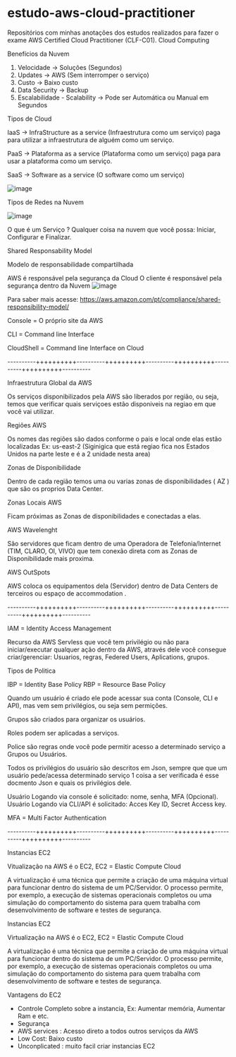 # estudo-aws-cloud-practitioner
Repositórios com minhas anotações dos estudos realizados para fazer o exame AWS Certified Cloud Practitioner (CLF-C01).
Cloud Computing

Benefícios da Nuvem
1. Velocidade -> Soluções (Segundos)
2. Updates -> AWS (Sem interromper o serviço)
3. Custo -> Baixo custo
4. Data Security -> Backup
5. Escalabilidade - Scalability -> Pode ser Automática ou Manual em Segundos

Tipos de Cloud

IaaS -> InfraStructure as a service (Infraestrutura como um serviço) paga para utilizar a infraestrutura de alguém como um serviço.

PaaS -> Plataforma as a service (Plataforma como um serviço) paga para usar a plataforma como um serviço.

SaaS -> Software as a service (O software como um serviço)

![image](https://user-images.githubusercontent.com/11471499/197096921-41fcbe59-193e-4cad-a549-d0d733fe2941.png)

Tipos de Redes na Nuvem

![image](https://user-images.githubusercontent.com/11471499/197096964-89def4a7-d2a5-4995-b905-f3a5acf14814.png)

O que é um Serviço  ? Qualquer coisa na nuvem que você possa: Iniciar, Configurar e Finalizar.

Shared Responsability Model

Modelo de responsabilidade compartilhada

AWS é responsável pela segurança da Cloud
O cliente é responsável pela segurança dentro da Nuvem
![image](https://user-images.githubusercontent.com/11471499/197096986-f69cb783-fa8f-4349-a2f3-1b6ca3bd3ac0.png)

Para saber mais acesse: https://aws.amazon.com/pt/compliance/shared-responsibility-model/

Console = O próprio site da AWS

CLI = Command line Interface

CloudShell = Command line Interface on Cloud

----------++++++++++----------++++++++++----------++++++++++----------++++++++++----------

Infraestrutura Global da AWS

Os serviços disponibilizados pela AWS são liberados por região, ou seja, temos que verificar quais serviçoes estão disponiveis na regiao em que você vai utilizar.

Regiões AWS
 
Os nomes das regiões são dados conforme o pais e local onde elas estão localizadas Ex: us-east-2 (Siginigica que está regiao fica nos Estados Unidos na parte leste e é a 2 unidade nesta area)

Zonas de Disponibilidade

Dentro de cada região temos uma ou varias zonas de disponibilidades ( AZ ) que são os proprios Data Center.

Zonas Locais AWS

Ficam próximas as Zonas de disponibilidades e conectadas a elas.

AWS Wavelenght

São servidores que ficam dentro de uma Operadora de Telefonia/Internet (TIM, CLARO, OI, VIVO) que tem conexão direta com as Zonas de Disponibilidade mais proxima.

AWS OutSpots

AWS coloca os equipamentos dela (Servidor) dentro de Data Centers de terceiros ou espaço de accommodation .

----------++++++++++----------++++++++++----------++++++++++----------++++++++++----------

IAM = Identity Access Management

Recurso da AWS Servless que você tem privilégio ou não para iniciar/executar qualquer ação dentro da AWS, através dele você consegue criar/gerenciar: Usuarios, regras, Federed Users, Aplications, grupos.

Tipos de Politica 

IBP  = Identity Base Policy
RBP = Resource Base Policy

Quando um usuário é criado ele pode acessar sua conta (Console, CLI e API), mas vem sem privilégios, ou seja sem permições.

Grupos são criados para organizar os usuários.

Roles podem ser aplicadas a serviços.

Police são regras onde você pode permitir acesso a determinado serviço a Grupos ou Usuários.

Todos os privilégios do usuário são descritos em Json, sempre que que um usuário pede/acessa determinado serviço 1 coisa a ser verificada é esse docmento Json e quais os privilégios dele.

Usuário Logando via console é solicitado: nome, senha, MFA (Opcional).
Usuário Logando via CLI/API é solicitado: Acces Key ID, Secret Access key.

MFA =  Multi Factor Authentication

----------++++++++++----------++++++++++----------++++++++++----------++++++++++----------

Instancias EC2

Vitualização na AWS é o EC2, 
EC2 = Elastic Compute Cloud

A virtualização é uma técnica que permite a criação de uma máquina virtual para funcionar dentro do sistema de um PC/Servidor. O processo permite, por exemplo, a execução de sistemas operacionais completos ou uma simulação do comportamento do sistema para quem trabalha com desenvolvimento de software e testes de segurança.

Instancias EC2

Virtualização na AWS é o EC2, 
EC2 = Elastic Compute Cloud

A virtualização é uma técnica que permite a criação de uma máquina virtual para funcionar dentro do sistema de um PC/Servidor. O processo permite, por exemplo, a execução de sistemas operacionais completos ou uma simulação do comportamento do sistema para quem trabalha com desenvolvimento de software e testes de segurança.

Vantagens do EC2

- Controle Completo sobre a instancia, Ex: Aumentar memória, Aumentar Ram e etc.
- Segurança
- AWS services : Acesso direto a todos outros serviços da AWS
- Low Cost: Baixo custo
- Unconplicated : muito facil criar instancias EC2


